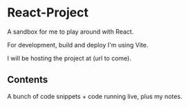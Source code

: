 # React-Project

A sandbox for me to play around with React.

For development, build and deploy I'm using Vite.

I will be hosting the project at (url to come).

## Contents

A bunch of code snippets + code running live, plus my notes.